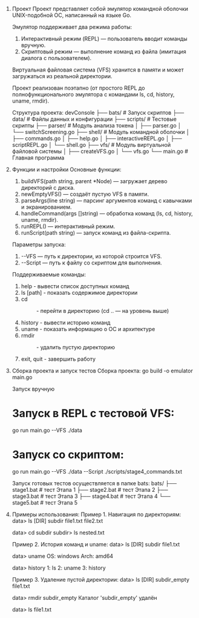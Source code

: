 1. Проект
   Проект представляет собой эмулятор командной оболочки UNIX-подобной ОС, написанный на языке Go.

   Эмулятор поддерживает два режима работы:
      1) Интерактивный режим (REPL) — пользователь вводит команды вручную.
      2) Скриптовый режим — выполнение команд из файла (имитация диалога с пользователем).

   Виртуальная файловая система (VFS) хранится в памяти и может загружаться из реальной директории.

   Проект реализован поэтапно (от простого REPL до полнофункционального эмулятора с командами ls, cd, history, uname, rmdir).

   Структура проекта: 
      devConsole
      ├── bats/                   # Запуск скриптов
      ├── data/                   # Файлы данных и конфигурации
      ├── scripts/                # Тестовые скрипты
      ├── parser/                 # Модуль анализа токена
      │   ├── parser.go
      │   └── switchScreening.go
      ├── shell/                  # Модуль командной оболочки
      │   ├── commands.go
      │   ├── help.go
      │   ├── interactiveREPL.go
      │   ├── scriptREPL.go
      │   └── shell.go
      ├── vfs/                    # Модуль виртуальной файловой системы
      │   ├── createVFS.go
      │   └── vfs.go
      └── main.go                 # Главная программа

2. Функции и настройки
   Основные функции:
      1) buildVFS(path string, parent *Node) — загружает дерево директорий с диска.
      2) newEmptyVFS() — создаёт пустую VFS в памяти.
      3) parseArgs(line string) — парсинг аргументов команд с кавычками и экранированием.
      4) handleCommand(args []string) — обработка команд (ls, cd, history, uname, rmdir).
      5) runREPL() — интерактивный режим.
      6) runScript(path string) — запуск команд из файла-скрипта.

   Параметры запуска:
      1) --VFS <path> — путь к директории, из которой строится VFS.
      2) --Script <path> — путь к файлу со скриптом для выполнения.

   Поддерживаемые команды:
      1) help        - вывести список доступных команд
      2) ls [path]   - показать содержимое директории
      3) cd <dir>    - перейти в директорию (cd .. — на уровень выше)
      4) history     - вывести историю команд
      5) uname       - показать информацию о ОС и архитектуре
      6) rmdir <dir> - удалить пустую директорию
      7) exit, quit  - завершить работу

3. Сборка проекта и запуск тестов
   Сборка проекта:
      go build -o emulator main.go

   Запуск вручную
   # Запуск в REPL с тестовой VFS:
      go run main.go --VFS ./data

   # Запуск со скриптом:
      go run main.go --VFS ./data --Script ./scripts/stage4_commands.txt

   Запуск готовых тестов осуществляется в папке bats:
      bats/
      ├── stage1.bat       # тест Этапа 1
      ├── stage2.bat       # тест Этапа 2
      ├── stage3.bat       # тест Этапа 3
      ├── stage4.bat       # тест Этапа 4
      └── stage5.bat       # тест Этапа 5

4. Примеры использования:
   Пример 1. Навигация по директориям:
      data> ls
      [DIR] subdir
            file1.txt
            file2.txt

      data> cd subdir
      subdir> ls
            nested.txt

   Пример 2. История команд и uname:
      data> ls
      [DIR] subdir
            file1.txt

      data> uname
      OS: windows
      Arch: amd64

      data> history
      1: ls
      2: uname
      3: history

   Пример 3. Удаление пустой директории:
      data> ls
      [DIR] subdir_empty
            file1.txt

      data> rmdir subdir_empty
      Каталог 'subdir_empty' удалён

      data> ls
            file1.txt